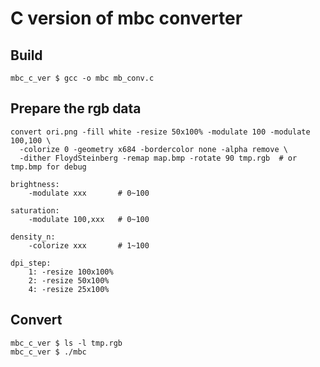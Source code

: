 C version of mbc converter
======

## Build
```
mbc_c_ver $ gcc -o mbc mb_conv.c
```

## Prepare the rgb data

```
convert ori.png -fill white -resize 50x100% -modulate 100 -modulate 100,100 \
  -colorize 0 -geometry x684 -bordercolor none -alpha remove \
  -dither FloydSteinberg -remap map.bmp -rotate 90 tmp.rgb  # or tmp.bmp for debug
```

```
brightness:
    -modulate xxx       # 0~100

saturation:
    -modulate 100,xxx   # 0~100

density_n:
    -colorize xxx       # 1~100

dpi_step:
    1: -resize 100x100%
    2: -resize 50x100%
    4: -resize 25x100%
```

## Convert

```
mbc_c_ver $ ls -l tmp.rgb
mbc_c_ver $ ./mbc
```

